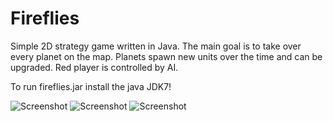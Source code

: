 # Fireflies
Simple 2D strategy game written in Java.
The main goal is to take over every planet on the map. Planets spawn new units over the time and can be upgraded. Red player is controlled by AI.

To run fireflies.jar install the java JDK7!

![Screenshot](https://pp.vk.me/c624529/v624529966/20426/uIocA4p_LYY.jpg)
![Screenshot](https://pp.vk.me/c624529/v624529966/2042f/3eWjBJ1Vt58.jpg)
![Screenshot](https://pp.vk.me/c624529/v624529966/20438/e1swlI-DX9M.jpg)

